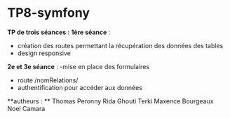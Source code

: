 # TP8-symfony

**TP de trois séances :**
**1ère séance** :
- création des routes permettant la récupération des données des tables
- design responsive

**2e et 3e séance** :
-mise en place des formulaires
- route /nomRelations/
- authentification pour accéder aux données


**autheurs : **
Thomas Peronny
Rida Ghouti Terki
Maxence Bourgeaux
Noel Camara
